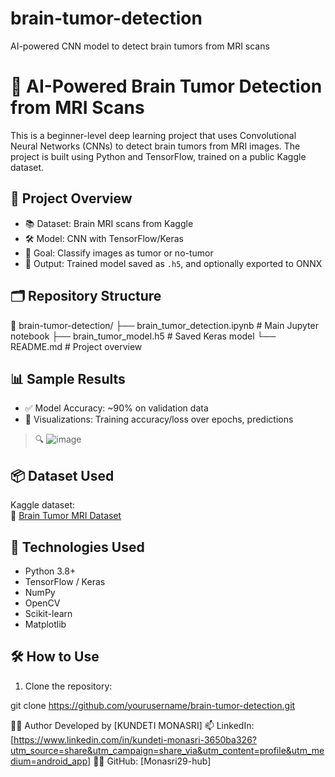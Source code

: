 # brain-tumor-detection
AI-powered CNN model to detect brain tumors from MRI scans
# 🧠 AI-Powered Brain Tumor Detection from MRI Scans

This is a beginner-level deep learning project that uses Convolutional Neural Networks (CNNs) to detect brain tumors from MRI images. The project is built using Python and TensorFlow, trained on a public Kaggle dataset.

## 📌 Project Overview

- 📚 Dataset: Brain MRI scans from Kaggle
- 🛠️ Model: CNN with TensorFlow/Keras
- 🎯 Goal: Classify images as tumor or no-tumor
- 💾 Output: Trained model saved as `.h5`, and optionally exported to ONNX

## 🗂️ Repository Structure

📁 brain-tumor-detection/
├── brain_tumor_detection.ipynb # Main Jupyter notebook
├── brain_tumor_model.h5 # Saved Keras model
└── README.md # Project overview

## 📊 Sample Results

- ✅ Model Accuracy: ~90% on validation data
- 🧠 Visualizations: Training accuracy/loss over epochs, predictions

> 🔍 ![image](https://github.com/user-attachments/assets/a8e3eff2-096f-4fa5-a50c-e546694250f5)


## 📦 Dataset Used

Kaggle dataset:  
📎 [Brain Tumor MRI Dataset](https://www.kaggle.com/datasets/masoudnickparvar/brain-mri-images-for-brain-tumor-detection)

## 🧪 Technologies Used

- Python 3.8+
- TensorFlow / Keras
- NumPy
- OpenCV
- Scikit-learn
- Matplotlib

## 🛠️ How to Use

1. Clone the repository:

git clone https://github.com/yourusername/brain-tumor-detection.git


🙋‍♂️ Author
Developed by [KUNDETI MONASRI]
📫 LinkedIn: [https://www.linkedin.com/in/kundeti-monasri-3650ba326?utm_source=share&utm_campaign=share_via&utm_content=profile&utm_medium=android_app]
🧑‍💻 GitHub: [Monasri29-hub]
